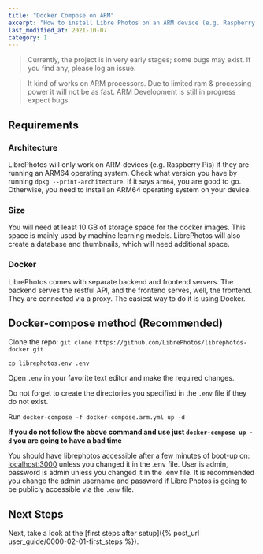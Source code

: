 ```yaml
---
title: "Docker Compose on ARM"
excerpt: "How to install Libre Photos on an ARM device (e.g. Raspberry Pi)."
last_modified_at: 2021-10-07
category: 1
---
```

> Currently, the project is in very early stages; some bugs may exist. If you find any, please log an issue.

> It kind of works on ARM processors. Due to limited ram & processing power it will not be as fast.
> ARM Development is still in progress expect bugs.

## Requirements

### Architecture

LibrePhotos will only work on ARM devices (e.g. Raspberry Pis) if they are running an ARM64 operating system.
Check what version you have by running `dpkg --print-architecture`. If it says `arm64`, you are good to go. Otherwise,
you need to install an ARM64 operating system on your device.

### Size

You will need at least 10 GB of storage space for the docker images. This space is mainly used by machine learning
models. LibrePhotos will also create a database and thumbnails, which will need additional space.

### Docker

LibrePhotos comes with separate backend and frontend servers. The backend serves the restful API, and the frontend
serves, well, the frontend. They are connected via a proxy. The easiest way to do it is using Docker.

## Docker-compose method (Recommended)

Clone the repo: `git clone https://github.com/LibrePhotos/librephotos-docker.git`

`cp librephotos.env .env`

Open `.env` in your favorite text editor and make the required changes.

Do not forget to create the directories you specified in the `.env` file if they do not exist.

Run `docker-compose -f docker-compose.arm.yml up -d`

**If you do not follow the above command and use just `docker-compose up -d` you are going to have a bad time**

You should have librephotos accessible after a few minutes of boot-up on: [localhost:3000](http://localhost:3000) unless
you changed it in the .env file. User is admin, password is admin unless you changed it in the .env file. It is
recommended you change the admin username and password if Libre Photos is going to be publicly accessible via the `.env`
file.

## Next Steps

Next, take a look at the [first steps after setup]({% post_url user_guide/0000-02-01-first_steps %}).
